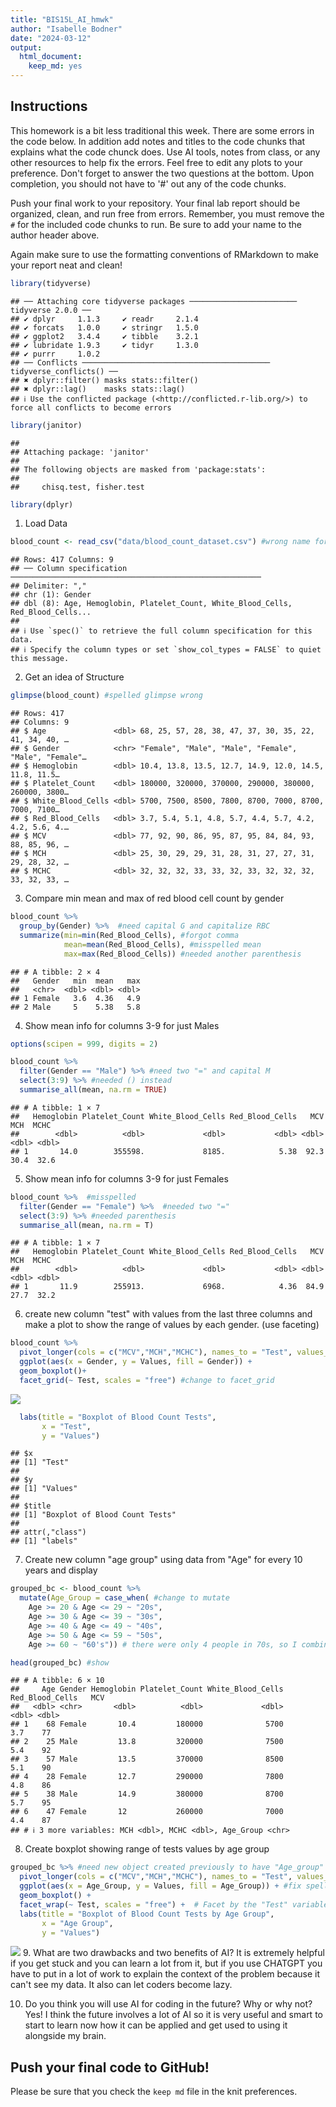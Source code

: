 ```yaml
---
title: "BIS15L_AI_hmwk"
author: "Isabelle Bodner"
date: "2024-03-12"
output: 
  html_document: 
    keep_md: yes
---
```




## Instructions
This homework is a bit less traditional this week. There are some errors in the code below. In addition add notes and titles to the code chunks that explains what the code chunck does. Use AI tools, notes from class, or any other resources to help fix the errors. Feel free to edit any plots to your preference. Don't forget to answer the two questions at the bottom. Upon completion, you should not have to '#' out any of the code chunks.

Push your final work to your repository. Your final lab report should be organized, clean, and run free from errors. Remember, you must remove the `#` for the included code chunks to run. Be sure to add your name to the author header above.   

Again make sure to use the formatting conventions of RMarkdown to make your report neat and clean!  



```r
library(tidyverse)
```

```
## ── Attaching core tidyverse packages ──────────────────────── tidyverse 2.0.0 ──
## ✔ dplyr     1.1.3     ✔ readr     2.1.4
## ✔ forcats   1.0.0     ✔ stringr   1.5.0
## ✔ ggplot2   3.4.4     ✔ tibble    3.2.1
## ✔ lubridate 1.9.3     ✔ tidyr     1.3.0
## ✔ purrr     1.0.2     
## ── Conflicts ────────────────────────────────────────── tidyverse_conflicts() ──
## ✖ dplyr::filter() masks stats::filter()
## ✖ dplyr::lag()    masks stats::lag()
## ℹ Use the conflicted package (<http://conflicted.r-lib.org/>) to force all conflicts to become errors
```

```r
library(janitor)
```

```
## 
## Attaching package: 'janitor'
## 
## The following objects are masked from 'package:stats':
## 
##     chisq.test, fisher.test
```

```r
library(dplyr)
```


1. Load Data

```r
blood_count <- read_csv("data/blood_count_dataset.csv") #wrong name for data
```

```
## Rows: 417 Columns: 9
## ── Column specification ────────────────────────────────────────────────────────
## Delimiter: ","
## chr (1): Gender
## dbl (8): Age, Hemoglobin, Platelet_Count, White_Blood_Cells, Red_Blood_Cells...
## 
## ℹ Use `spec()` to retrieve the full column specification for this data.
## ℹ Specify the column types or set `show_col_types = FALSE` to quiet this message.
```

2. Get an idea of Structure

```r
glimpse(blood_count) #spelled glimpse wrong
```

```
## Rows: 417
## Columns: 9
## $ Age               <dbl> 68, 25, 57, 28, 38, 47, 37, 30, 35, 22, 41, 34, 40, …
## $ Gender            <chr> "Female", "Male", "Male", "Female", "Male", "Female"…
## $ Hemoglobin        <dbl> 10.4, 13.8, 13.5, 12.7, 14.9, 12.0, 14.5, 11.8, 11.5…
## $ Platelet_Count    <dbl> 180000, 320000, 370000, 290000, 380000, 260000, 3800…
## $ White_Blood_Cells <dbl> 5700, 7500, 8500, 7800, 8700, 7000, 8700, 7000, 7100…
## $ Red_Blood_Cells   <dbl> 3.7, 5.4, 5.1, 4.8, 5.7, 4.4, 5.7, 4.2, 4.2, 5.6, 4.…
## $ MCV               <dbl> 77, 92, 90, 86, 95, 87, 95, 84, 84, 93, 88, 85, 96, …
## $ MCH               <dbl> 25, 30, 29, 29, 31, 28, 31, 27, 27, 31, 29, 28, 32, …
## $ MCHC              <dbl> 32, 32, 32, 33, 33, 32, 33, 32, 32, 32, 33, 32, 33, …
```

3. Compare min mean and max of red blood cell count by gender

```r
blood_count %>% 
  group_by(Gender) %>%  #need capital G and capitalize RBC
  summarize(min=min(Red_Blood_Cells), #forgot comma
            mean=mean(Red_Blood_Cells), #misspelled mean
            max=max(Red_Blood_Cells)) #needed another parenthesis
```

```
## # A tibble: 2 × 4
##   Gender   min  mean   max
##   <chr>  <dbl> <dbl> <dbl>
## 1 Female   3.6  4.36   4.9
## 2 Male     5    5.38   5.8
```


4. Show mean info for columns 3-9 for just Males

```r
options(scipen = 999, digits = 2)

blood_count %>% 
  filter(Gender == "Male") %>% #need two "=" and capital M
  select(3:9) %>% #needed () instead
  summarise_all(mean, na.rm = TRUE)
```

```
## # A tibble: 1 × 7
##   Hemoglobin Platelet_Count White_Blood_Cells Red_Blood_Cells   MCV   MCH  MCHC
##        <dbl>          <dbl>             <dbl>           <dbl> <dbl> <dbl> <dbl>
## 1       14.0        355598.             8185.            5.38  92.3  30.4  32.6
```

5. Show mean info for columns 3-9 for just Females

```r
blood_count %>%  #misspelled
  filter(Gender == "Female") %>%  #needed two "="
  select(3:9) %>% #needed parenthesis
  summarise_all(mean, na.rm = T) 
```

```
## # A tibble: 1 × 7
##   Hemoglobin Platelet_Count White_Blood_Cells Red_Blood_Cells   MCV   MCH  MCHC
##        <dbl>          <dbl>             <dbl>           <dbl> <dbl> <dbl> <dbl>
## 1       11.9        255913.             6968.            4.36  84.9  27.7  32.2
```


6. create new column "test" with values from the last three columns and make a plot to show the range of values by each gender. (use faceting)

```r
blood_count %>%
  pivot_longer(cols = c("MCV","MCH","MCHC"), names_to = "Test", values_to = "Values") %>% #change to pivot_longer and specify the last three columns that make sense
  ggplot(aes(x = Gender, y = Values, fill = Gender)) +
  geom_boxplot()+
  facet_grid(~ Test, scales = "free") #change to facet_grid
```

![](hw15_files/figure-html/unnamed-chunk-7-1.png)<!-- -->

```r
  labs(title = "Boxplot of Blood Count Tests",
       x = "Test",
       y = "Values")
```

```
## $x
## [1] "Test"
## 
## $y
## [1] "Values"
## 
## $title
## [1] "Boxplot of Blood Count Tests"
## 
## attr(,"class")
## [1] "labels"
```

7. Create new column "age group" using data from "Age" for every 10 years and display

```r
grouped_bc <- blood_count %>% 
  mutate(Age_Group = case_when( #change to mutate
    Age >= 20 & Age <= 29 ~ "20s",
    Age >= 30 & Age <= 39 ~ "30s",
    Age >= 40 & Age <= 49 ~ "40s",
    Age >= 50 & Age <= 59 ~ "50s",
    Age >= 60 ~ "60's")) # there were only 4 people in 70s, so I combined it with 60s

head(grouped_bc) #show
```

```
## # A tibble: 6 × 10
##     Age Gender Hemoglobin Platelet_Count White_Blood_Cells Red_Blood_Cells   MCV
##   <dbl> <chr>       <dbl>          <dbl>             <dbl>           <dbl> <dbl>
## 1    68 Female       10.4         180000              5700             3.7    77
## 2    25 Male         13.8         320000              7500             5.4    92
## 3    57 Male         13.5         370000              8500             5.1    90
## 4    28 Female       12.7         290000              7800             4.8    86
## 5    38 Male         14.9         380000              8700             5.7    95
## 6    47 Female       12           260000              7000             4.4    87
## # ℹ 3 more variables: MCH <dbl>, MCHC <dbl>, Age_Group <chr>
```

8. Create boxplot showing range of tests values by age group

```r
grouped_bc %>% #need new object created previously to have "Age_group"
  pivot_longer(cols = c("MCV","MCH","MCHC"), names_to = "Test", values_to = "Values") %>%
  ggplot(aes(x = Age_Group, y = Values, fill = Age_Group)) + #fix spell error and capitalize V
  geom_boxplot() +
  facet_wrap(~ Test, scales = "free") +  # Facet by the "Test" variable need to add "~"
  labs(title = "Boxplot of Blood Count Tests by Age Group",
       x = "Age Group",
       y = "Values")
```

![](hw15_files/figure-html/unnamed-chunk-9-1.png)<!-- -->
9. What are two drawbacks and two benefits of AI?
It is extremely helpful if you get stuck and you can learn a lot from it, but if you use CHATGPT you have to put in a lot of work to explain the context of the problem because it can't see my data. It also can let coders become lazy.

10. Do you think you will use AI for coding in the future? Why or why not?
Yes! I think the future involves a lot of AI so it is very useful and smart to start to learn now how it can be applied and get used to using it alongside my brain.

## Push your final code to GitHub!
Please be sure that you check the `keep md` file in the knit preferences. 
